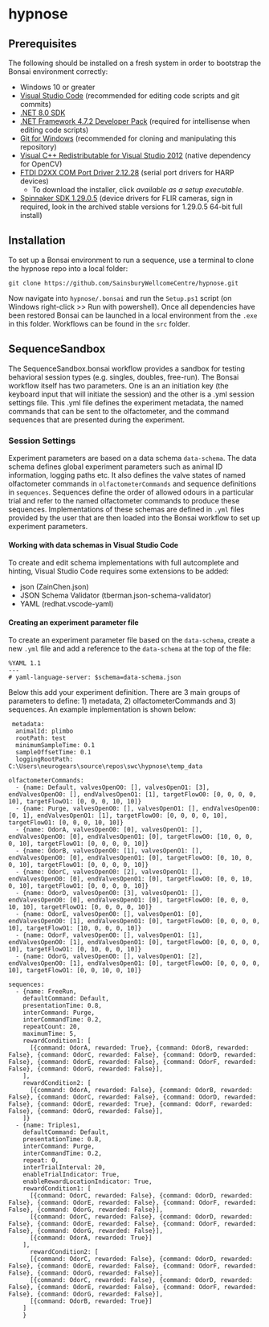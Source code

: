 # hypnose

## Prerequisites

The following should be installed on a fresh system in order to bootstrap the Bonsai environment correctly:

* Windows 10 or greater
 * [Visual Studio Code](https://code.visualstudio.com/) (recommended for editing code scripts and git commits)
 * [.NET 8.0 SDK](https://dotnet.microsoft.com/en-us/download/dotnet/8.0)
 * [.NET Framework 4.7.2 Developer Pack](https://dotnet.microsoft.com/download/dotnet-framework/thank-you/net472-developer-pack-offline-installer) (required for intellisense when editing code scripts)
 * [Git for Windows](https://gitforwindows.org/) (recommended for cloning and manipulating this repository)
 * [Visual C++ Redistributable for Visual Studio 2012](https://www.microsoft.com/en-us/download/details.aspx?id=30679) (native dependency for OpenCV)
 * [FTDI D2XX COM Port Driver 2.12.28](https://ftdichip.com/drivers/d2xx-drivers/) (serial port drivers for HARP devices)
   * To download the installer, click *available as a setup executable*.
 * [Spinnaker SDK 1.29.0.5](https://www.flir.co.uk/support/products/spinnaker-sdk/#Downloads) (device drivers for FLIR cameras, sign in required, look in the archived stable versions for 1.29.0.5 64-bit full install)

## Installation
To set up a Bonsai environment to run a sequence, use a terminal to clone the hypnose repo into a local folder:

```
git clone https://github.com/SainsburyWellcomeCentre/hypnose.git
```

Now navigate into `hypnose/.bonsai` and run the `Setup.ps1` script (on Windows right-click >> Run with powershell). Once all dependencies have been restored Bonsai can be launched in a local environment from the `.exe` in this folder. Workflows can be found in the `src` folder.

## SequenceSandbox
The SequenceSandbox.bonsai workflow provides a sandbox for testing behavioral session types (e.g. singles, doubles, free-run). The Bonsai workflow itself has two parameters. One is an an initiation key (the keyboard input that will initiate the session) and the other is a .yml session settings file. This .yml file defines the experiment metadata, the named commands that can be sent to the olfactometer, and the command sequences that are presented during the experiment.

### Session Settings
Experiment parameters are based on a data schema `data-schema`. The data schema defines global experiment parameters such as animal ID information, logging paths etc. It also defines the valve states of named olfactometer commands in `olfactometerCommands` and sequence definitions in `sequences`. Sequences define the order of allowed odours in a particular trial and refer to the named olfactometer commands to produce these sequences. Implementations of these schemas are defined in `.yml` files provided by the user that are then loaded into the Bonsai workflow to set up experiment parameters.

#### Working with data schemas in Visual Studio Code
 To create and edit schema implementations with full autcomplete and hinting, Visual Studio Code requires some extensions to be added:
 * json (ZainChen.json)
 * JSON Schema Validator (tberman.json-schema-validator)
 * YAML (redhat.vscode-yaml)

#### Creating an experiment parameter file
To create an experiment parameter file based on the `data-schema`, create a new `.yml` file and add a reference to the `data-schema` at the top of the file:

 ```
 %YAML 1.1
 ---
 # yaml-language-server: $schema=data-schema.json
 ```

 Below this add your experiment definition. There are 3 main groups of parameters to define: 1) metadata, 2) olfactometerCommands and 3) sequences. An example implementation is shown below:

```
 metadata:
  animalId: plimbo
  rootPath: test
  minimumSampleTime: 0.1
  sampleOffsetTime: 0.1
  loggingRootPath: C:\Users\neurogears\source\repos\swc\hypnose\temp_data

olfactometerCommands:
  - {name: Default, valvesOpenO0: [], valvesOpenO1: [3], endValvesOpenO0: [], endValvesOpenO1: [1], targetFlowO0: [0, 0, 0, 0, 10], targetFlowO1: [0, 0, 0, 10, 10]}
  - {name: Purge, valvesOpenO0: [], valvesOpenO1: [], endValvesOpenO0: [0, 1], endValvesOpenO1: [1], targetFlowO0: [0, 0, 0, 0, 10], targetFlowO1: [0, 0, 0, 10, 10]}
  - {name: OdorA, valvesOpenO0: [0], valvesOpenO1: [], endValvesOpenO0: [0], endValvesOpenO1: [0], targetFlowO0: [10, 0, 0, 0, 10], targetFlowO1: [0, 0, 0, 0, 10]}
  - {name: OdorB, valvesOpenO0: [1], valvesOpenO1: [], endValvesOpenO0: [0], endValvesOpenO1: [0], targetFlowO0: [0, 10, 0, 0, 10], targetFlowO1: [0, 0, 0, 0, 10]}
  - {name: OdorC, valvesOpenO0: [2], valvesOpenO1: [], endValvesOpenO0: [0], endValvesOpenO1: [0], targetFlowO0: [0, 0, 10, 0, 10], targetFlowO1: [0, 0, 0, 0, 10]}
  - {name: OdorD, valvesOpenO0: [3], valvesOpenO1: [], endValvesOpenO0: [0], endValvesOpenO1: [0], targetFlowO0: [0, 0, 0, 10, 10], targetFlowO1: [0, 0, 0, 0, 10]}
  - {name: OdorE, valvesOpenO0: [], valvesOpenO1: [0], endValvesOpenO0: [1], endValvesOpenO1: [0], targetFlowO0: [0, 0, 0, 0, 10], targetFlowO1: [10, 0, 0, 0, 10]}
  - {name: OdorF, valvesOpenO0: [], valvesOpenO1: [1], endValvesOpenO0: [1], endValvesOpenO1: [0], targetFlowO0: [0, 0, 0, 0, 10], targetFlowO1: [0, 10, 0, 0, 10]}
  - {name: OdorG, valvesOpenO0: [], valvesOpenO1: [2], endValvesOpenO0: [1], endValvesOpenO1: [0], targetFlowO0: [0, 0, 0, 0, 10], targetFlowO1: [0, 0, 10, 0, 10]}

sequences:
  - {name: FreeRun,
    defaultCommand: Default,
    presentationTime: 0.8,
    interCommand: Purge,
    interCommandTime: 0.2,
    repeatCount: 20,
    maximumTime: 5,
    rewardCondition1: [
      [{command: OdorA, rewarded: True}, {command: OdorB, rewarded: False}, {command: OdorC, rewarded: False}, {command: OdorD, rewarded: False}, {command: OdorE, rewarded: False}, {command: OdorF, rewarded: False}, {command: OdorG, rewarded: False}],
    ],
    rewardCondition2: [
      [{command: OdorA, rewarded: False}, {command: OdorB, rewarded: False}, {command: OdorC, rewarded: False}, {command: OdorD, rewarded: False}, {command: OdorE, rewarded: True}, {command: OdorF, rewarded: False}, {command: OdorG, rewarded: False}],
    ]}
  - {name: Triples1,
    defaultCommand: Default,
    presentationTime: 0.8,
    interCommand: Purge,
    interCommandTime: 0.2,
    repeat: 0,
    interTrialInterval: 20,
    enableTrialIndicator: True,
    enableRewardLocationIndicator: True,
    rewardCondition1: [
      [{command: OdorC, rewarded: False}, {command: OdorD, rewarded: False}, {command: OdorE, rewarded: False}, {command: OdorF, rewarded: False}, {command: OdorG, rewarded: False}],
      [{command: OdorC, rewarded: False}, {command: OdorD, rewarded: False}, {command: OdorE, rewarded: False}, {command: OdorF, rewarded: False}, {command: OdorG, rewarded: False}],
      [{command: OdorA, rewarded: True}]
    ],
      rewardCondition2: [
      [{command: OdorC, rewarded: False}, {command: OdorD, rewarded: False}, {command: OdorE, rewarded: False}, {command: OdorF, rewarded: False}, {command: OdorG, rewarded: False}],
      [{command: OdorC, rewarded: False}, {command: OdorD, rewarded: False}, {command: OdorE, rewarded: False}, {command: OdorF, rewarded: False}, {command: OdorG, rewarded: False}],
      [{command: OdorB, rewarded: True}]
    ]
    }
```